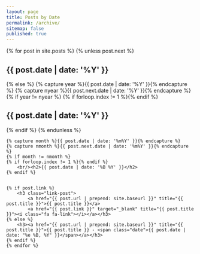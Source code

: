 ```yaml
---
layout: page
title: Posts by Date
permalink: /archive/
sitemap: false
published: true
---
```


<div id="index">
    {% for post in site.posts %}
        {% unless post.next %}
            <br/><h2>{{ post.date | date: '%Y' }}</h2>
        {% else %}
            {% capture year %}{{ post.date | date: '%Y' }}{% endcapture %}
            {% capture nyear %}{{ post.next.date | date: '%Y' }}{% endcapture %}
            {% if year != nyear %}
            {% if forloop.index != 1 %}{% endif %}
                <br/><h2>{{ post.date | date: '%Y' }}</h2>
            {% endif %}
        {% endunless %}

    {% capture month %}{{ post.date | date: '%m%Y' }}{% endcapture %}
    {% capture nmonth %}{{ post.next.date | date: '%m%Y' }}{% endcapture %}
    {% if month != nmonth %}
    {% if forloop.index != 1 %}{% endif %}
        <br/><h2>{{ post.date | date: '%B %Y' }}</h2>
    {% endif %}


    {% if post.link %}
        <h3 class="link-post">
            <a href="{{ post.url | prepend: site.baseurl }}" title="{{ post.title }}">{{ post.title }}</a>
            <a href="{{ post.link }}" target="_blank" title="{{ post.title }}"><i class="fa fa-link"></i></a></h3>
    {% else %}
        <h3><a href="{{ post.url | prepend: site.baseurl }}" title="{{ post.title }}">{{ post.title }} - <span class="date">{{ post.date |  date: "%e %B, %Y" }}</span></a></h3>
    {% endif %}
    {% endfor %}
  <br/>
</div>
